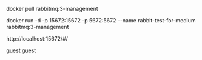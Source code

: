 ﻿
docker pull rabbitmq:3-management

docker run -d -p 15672:15672 -p 5672:5672 --name rabbit-test-for-medium rabbitmq:3-management


http://localhost:15672/#/


guest guest